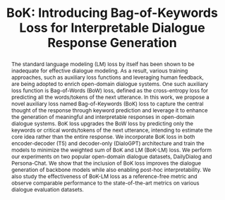 ---
layout: publication_spotlight # Use the new layout
title: "BoK: Introducing Bag-of-Keywords Loss for Interpretable Dialogue Response Generation" # Escape quotes in title
collection: publications
key: bok
authors: "Suvodip Dey, Maunendra Sankar Desarkar"
affiliation: ""
journal: "25th Annual Meeting of the Special Interest Group on Discourse and Dialogue (SIGDIAL 2024)"
year: 2024
month: "September" # Use the converted month name
tldr: ""
abstract: "The standard language modeling (LM) loss by itself has been shown to be inadequate for effective dialogue modeling. As a result, various training approaches, such as auxiliary loss functions and leveraging human feedback, are being adopted to enrich open-domain dialogue systems. One such auxiliary loss function is Bag-of-Words (BoW) loss, defined as the cross-entropy loss for predicting all the words/tokens of the next utterance. In this work, we propose a novel auxiliary loss named Bag-of-Keywords (BoK) loss to capture the central thought of the response through keyword prediction and leverage it to enhance the generation of meaningful and interpretable responses in open-domain dialogue systems. BoK loss upgrades the BoW loss by predicting only the keywords or critical words/tokens of the next utterance, intending to estimate the core idea rather than the entire response. We incorporate BoK loss in both encoder-decoder (T5) and decoder-only (DialoGPT) architecture and train the models to minimize the weighted sum of BoK and LM (BoK-LM) loss. We perform our experiments on two popular open-domain dialogue datasets, DailyDialog and Persona-Chat. We show that the inclusion of BoK loss improves the dialogue generation of backbone models while also enabling post-hoc interpretability. We also study the effectiveness of BoK-LM loss as a reference-free metric and observe comparable performance to the state-of-the-art metrics on various dialogue evaluation datasets."
img: "bok.png"
url: "https://aclanthology.org/2024.sigdial-1.48/"
pdf: "https://aclanthology.org/2024.sigdial-1.48.pdf"
code: "https://github.com/SuvodipDey/BoK"
video: ""
bibtex: |
    @inproceedings{dey-desarkar-2024-bok,
        title = "{B}o{K}: Introducing Bag-of-Keywords Loss for Interpretable Dialogue Response Generation",
        author = "Dey, Suvodip  and Desarkar, Maunendra Sankar",
        editor = "Kawahara, Tatsuya  and
        Demberg, Vera  and
        Ultes, Stefan  and
        Inoue, Koji  and
        Mehri, Shikib  and
        Howcroft, David  and
        Komatani, Kazunori",
        booktitle = "Proceedings of the 25th Annual Meeting of the Special Interest Group on Discourse and Dialogue",
        month = sep,
        year = "2024",
        address = "Kyoto, Japan",
        publisher = "Association for Computational Linguistics",
        url = "https://aclanthology.org/2024.sigdial-1.48",
        doi = "10.18653/v1/2024.sigdial-1.48",
        pages = "566--578"
    }
---